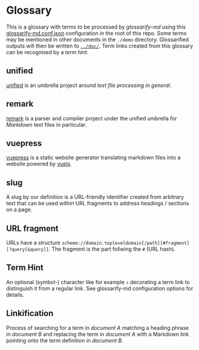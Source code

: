 # Glossary

This is a glossary with terms to be processed by *glossarify-md* using this
[glossarify-md.conf.json](../glossarify-md.conf.json) configuration in the root
of this repo. Some terms may be mentioned in other documents in the `./demo`
directory. Glossarified outputs will then be written to [`../doc/`](../doc/).
Term links created from this glossary can be recognised by a *term hint*.

## unified

[unified] is an umbrella project around *text file processing in general*.

[unified]: https://unifiedjs.com

## remark

[remark] is a parser and compiler project under the unified umbrella for *Markdown* text files in particular.

[remark]: https://github.com/remarkjs/remark

## vuepress

[vuepress] is a static website generator translating markdown files into a website powered by [vuejs].

[vuejs]: https://vuejs.org
[vuepress]: https://vuepress.vuejs.org

## slug

A slug by our definition is a URL-friendly identifier created from arbitrary text that can be used within URL fragments to address headings / sections on a page.

## URL fragment
<!-- Aliases: URL fragments -->

URLs have a structure `scheme://domain.topleveldomain[/path][#fragment][?query[&query]]`. The fragment is the part follwing the `#` (URL hash).

## Term Hint

An optional (symbol-) character like for example `↴` decorating a term link to distinguish it from a regular link.
See glossarify-md configuration options for details.

## Linkification

Process of searching for a term in *document A* matching a heading phrase in
*document B* and replacing the term in *document A* with a Markdown link pointing
onto the term definition in *document B*.
